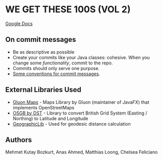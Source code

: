 # WE GET THESE 100S (VOL 2)

[Google Docs](https://docs.google.com/document/d/19Ut53-j0HDo7lLMJCrqWUXvecwEDDJxhTycay316bNM/edit?usp=sharing)

## On commit messages

- Be as descriptive as possible
- Create your commits like your Java classes: cohesive. When you change some *functionality*, commit to the repo.
- Commits should only serve one purpose.
- [Some conventions for commit messages](https://gist.github.com/joshbuchea/6f47e86d2510bce28f8e7f42ae84c716).

## External Libraries Used 

- [Gluon Maps](https://github.com/gluonhq/maps) - Maps Library by Gluon (maintainer of JavaFX) that implements OpenStreetMaps
- [OSGB by DST](https://github.com/dstl/osgb]) - Library to convert British Grid System (Easting / Northing) to Latitude and Longitude 
- [GeographicLib](https://github.com/geographiclib/geographiclib-java) - Used for geodesic distance calculation

## Authors

Mehmet Kutay Bozkurt, Anas Ahmed, Matthias Loong, Chelsea Feliciano
